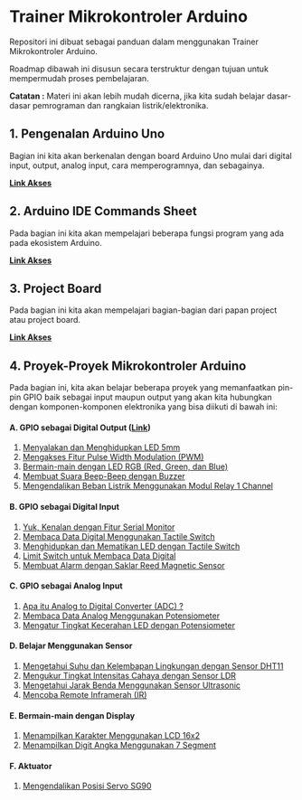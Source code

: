 # Trainer Mikrokontroler Arduino

Repositori ini dibuat sebagai panduan dalam menggunakan Trainer Mikrokontroler Arduino.

Roadmap dibawah ini disusun secara terstruktur dengan tujuan untuk mempermudah proses pembelajaran.

**Catatan :** Materi ini akan lebih mudah dicerna, jika kita sudah belajar dasar-dasar pemrograman dan rangkaian listrik/elektronika.

## 1. Pengenalan Arduino Uno

Bagian ini kita akan berkenalan dengan board Arduino Uno mulai dari digital input, output, analog input, cara memperogramnya, dan sebagainya.

**[Link Akses](https://github.com/userdw/Trainer_Mikrokontroler_Arduino/blob/main/Pengenalan%20Arduino%20Uno.md)**

## 2. Arduino IDE Commands Sheet

Pada bagian ini kita akan mempelajari beberapa fungsi program yang ada pada ekosistem Arduino.

**[Link Akses](https://github.com/userdw/Trainer_Mikrokontroler_Arduino/blob/main/Arduino%20IDE%20Commands%20Cheat%20Sheet.md)**

## 3. Project Board

Pada bagian ini kita akan mempelajari bagian-bagian dari papan project atau project board.

**[Link Akses](https://github.com/userdw/Trainer_Mikrokontroler_Arduino/blob/main/Pengenalan%20Papan%20Project%20atauProject%20Board.md)**

## 4. Proyek-Proyek Mikrokontroler Arduino

Pada bagian ini, kita akan belajar beberapa proyek yang memanfaatkan pin-pin GPIO baik sebagai input maupun output yang akan kita hubungkan dengan komponen-komponen elektronika yang bisa diikuti di bawah ini:

#### A. GPIO sebagai Digital Output ([Link](https://github.com/userdw/Trainer_Mikrokontroler_Arduino/tree/main/A_GPIO%20sebagai%20Digital%20Output))
1. [Menyalakan dan Menghidupkan LED 5mm](https://github.com/userdw/Trainer_Mikrokontroler_Arduino/tree/main/A_GPIO%20sebagai%20Digital%20Output/01_Menyalakan%20dan%20Mematikan%20LED%205mm)
2. [Mengakses Fitur Pulse Width Modulation (PWM)](https://github.com/userdw/Trainer_Mikrokontroler_Arduino/tree/main/A_GPIO%20sebagai%20Digital%20Output/02_Mengakses%20Fitur%20Pulse%20Width%20Modulation%20(PWM))
3. [Bermain-main dengan LED RGB (Red, Green, dan Blue)](https://github.com/userdw/Trainer_Mikrokontroler_Arduino/tree/main/A_GPIO%20sebagai%20Digital%20Output/03_Bermain-main%20dengan%20LED%20RGB%20(Red%2C%20Green%2C%20dan%20Blue))
4. [Membuat Suara Beep-Beep dengan Buzzer](https://github.com/userdw/Trainer_Mikrokontroler_Arduino/tree/main/A_GPIO%20sebagai%20Digital%20Output/04_Membuat%20Bunyi%20Beep-Beep%20dengan%20Buzzer)
5. [Mengendalikan Beban Listrik Menggunakan Modul Relay 1 Channel](https://github.com/userdw/Trainer_Mikrokontroler_Arduino/tree/main/A_GPIO%20sebagai%20Digital%20Output/05_Mengontrol%20Beban%20Listrik%20dengan%20Relay%201%20Channel)

#### B. GPIO sebagai Digital Input
1. [Yuk, Kenalan dengan Fitur Serial Monitor](https://github.com/userdw/Trainer_Mikrokontroler_Arduino/tree/main/B_GPIO%20sebagai%20Digital%20Input/01_Kenalan%20dengan%20Serial%20Monitor) 
2. [Membaca Data Digital Menggunakan Tactile Switch](https://github.com/userdw/Trainer_Mikrokontroler_Arduino/tree/main/B_GPIO%20sebagai%20Digital%20Input/02_Membaca%20Data%20Digital%20Menggunakan%20Tactile%20Switch)
3. [Menghidupkan dan Mematikan LED dengan Tactile Switch](https://github.com/userdw/Trainer_Mikrokontroler_Arduino/tree/main/B_GPIO%20sebagai%20Digital%20Input/03_Menghidupkan%20dan%20Mematikan%20LED%20dengan%20Tactile%20Switch)
4. [Limit Switch untuk Membaca Data Digital](https://github.com/userdw/Trainer_Mikrokontroler_Arduino/tree/main/B_GPIO%20sebagai%20Digital%20Input/04_Limit%20Switch%20untuk%20Membaca%20Data%20Digital)
5. [Membuat Alarm dengan Saklar Reed Magnetic Sensor](https://github.com/userdw/Trainer_Mikrokontroler_Arduino/tree/main/B_GPIO%20sebagai%20Digital%20Input/05_Membuat%20Alarm%20dengan%20Saklar%20Reed%20Magnetic%20Sensor)

#### C. GPIO sebagai Analog Input
1. [Apa itu Analog to Digital Converter (ADC) ?](https://github.com/userdw/Trainer_Mikrokontroler_Arduino/tree/main/C_Analog%20Input/01_Apa%20itu%20Analog%20to%20Digital%20Converter%20(ADC))
2. [Membaca Data Analog Menggunakan Potensiometer](https://github.com/userdw/Trainer_Mikrokontroler_Arduino/tree/main/C_Analog%20Input/02_Baca%20Data%20Analog%20menggunakan%20Potensiometer)
3. [Mengatur Tingkat Kecerahan LED dengan Potensiometer](https://github.com/userdw/Trainer_Mikrokontroler_Arduino/tree/main/C_Analog%20Input/03_Mengatur%20Tingkat%20Kecerahan%20LED%20dengan%20Potensiometer)

#### D. Belajar Menggunakan Sensor
1. [Mengetahui Suhu dan Kelembapan Lingkungan dengan Sensor DHT11](https://github.com/userdw/Trainer_Mikrokontroler_Arduino/tree/main/D_Belajar%20Menggunakan%20Sensor/01_Mengetahui%20Suhu%20dan%20Kelembapan%20Lingkungan%20dengan%20Sensor%20DHT11)
2. [Mengukur Tingkat Intensitas Cahaya dengan Sensor LDR](https://github.com/userdw/Trainer_Mikrokontroler_Arduino/tree/main/D_Belajar%20Menggunakan%20Sensor/02_Mengukur%20Tingkat%20Intensitas%20Cahaya%20dengan%20LDR)
3. [Mengetahui Jarak Benda Menggunakan Sensor Ultrasonic](https://github.com/userdw/Trainer_Mikrokontroler_Arduino/tree/main/D_Belajar%20Menggunakan%20Sensor/03_Menghitung%20Jarak%20Benda%20menggunakan%20Sensor%20Ultrasonik%20HC-SR04)
4. [Mencoba Remote Inframerah (IR)](https://github.com/userdw/Trainer_Mikrokontroler_Arduino/tree/main/D_Belajar%20Menggunakan%20Sensor/04_Mencoba%20Remote%20Inframerah%20(IR))

#### E. Bermain-main dengan Display
1. [Menampilkan Karakter Menggunakan LCD 16x2](https://github.com/userdw/Trainer_Mikrokontroler_Arduino/tree/main/E_Bermain-main%20dengan%20Display/01_Menampilkan%20Karakter%20Menggunakan%20LCD%2016x2)
2. [Menampilkan Digit Angka Menggunakan 7 Segment](https://github.com/userdw/Trainer_Mikrokontroler_Arduino/tree/main/E_Bermain-main%20dengan%20Display/02_Menampilkan%20Digit%20Angka%20Menggunakan%207%20Segment)

#### F. Aktuator
1. [Mengendalikan Posisi Servo SG90](https://github.com/userdw/Trainer_Mikrokontroler_Arduino/tree/main/F_Aktuator/01_Mengendalikan%20Posisi%20Servo%20SG90)









